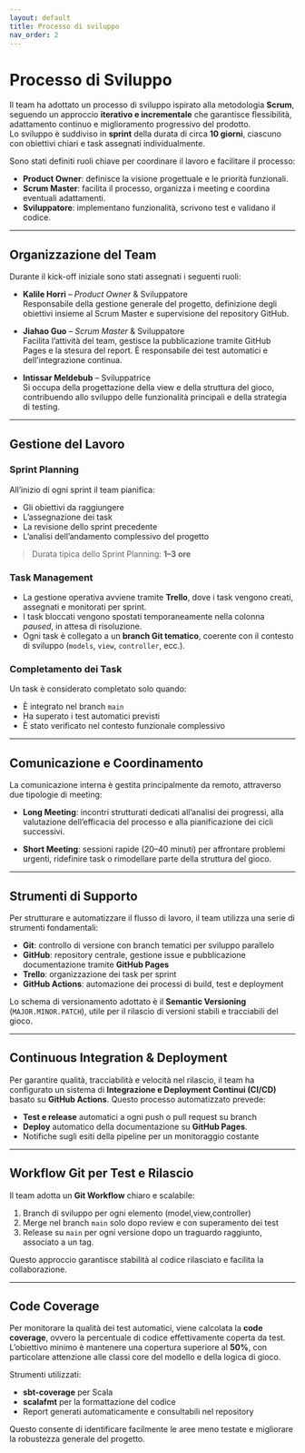 ```yaml
---
layout: default
title: Processo di sviluppo
nav_order: 2
---
```


# **Processo di Sviluppo**

Il team ha adottato un processo di sviluppo ispirato alla metodologia **Scrum**, seguendo un approccio **iterativo e incrementale** che garantisce flessibilità, adattamento continuo e miglioramento progressivo del prodotto.  
Lo sviluppo è suddiviso in **sprint** della durata di circa **10 giorni**, ciascuno con obiettivi chiari e task assegnati individualmente.

Sono stati definiti ruoli chiave per coordinare il lavoro e facilitare il processo:

- **Product Owner**: definisce la visione progettuale e le priorità funzionali.
- **Scrum Master**: facilita il processo, organizza i meeting e coordina eventuali adattamenti.
- **Sviluppatore**: implementano funzionalità, scrivono test e validano il codice.

---

## **Organizzazione del Team**

Durante il kick-off iniziale sono stati assegnati i seguenti ruoli:

- **Kalile Horri** – _Product Owner_ & Sviluppatore  
  Responsabile della gestione generale del progetto, definizione degli obiettivi insieme al Scrum Master e supervisione del repository GitHub.

- **Jiahao Guo** – _Scrum Master_ & Sviluppatore  
  Facilita l’attività del team, gestisce la pubblicazione tramite GitHub Pages e la stesura del report. È responsabile dei test automatici e dell'integrazione continua.

- **Intissar Meldebub** – Sviluppatrice  
  Si occupa della progettazione della view e della struttura del gioco, contribuendo allo sviluppo delle funzionalità principali e della strategia di testing.

---

## **Gestione del Lavoro**

### Sprint Planning

All’inizio di ogni sprint il team pianifica:

- Gli obiettivi da raggiungere
- L’assegnazione dei task
- La revisione dello sprint precedente
- L’analisi dell’andamento complessivo del progetto

> Durata tipica dello Sprint Planning: **1–3 ore**

### Task Management

- La gestione operativa avviene tramite **Trello**, dove i task vengono creati, assegnati e monitorati per sprint.
- I task bloccati vengono spostati temporaneamente nella colonna _paused_, in attesa di risoluzione.
- Ogni task è collegato a un **branch Git tematico**, coerente con il contesto di sviluppo (`models`, `view`, `controller`, ecc.).

### Completamento dei Task

Un task è considerato completato solo quando:

- È integrato nel branch `main`
- Ha superato i test automatici previsti
- È stato verificato nel contesto funzionale complessivo

---

## **Comunicazione e Coordinamento**

La comunicazione interna è gestita principalmente da remoto, attraverso due tipologie di meeting:

- **Long Meeting**: incontri strutturati dedicati all’analisi dei progressi, alla valutazione dell’efficacia del processo e alla pianificazione dei cicli successivi.

- **Short Meeting**: sessioni rapide (20–40 minuti) per affrontare problemi urgenti, ridefinire task o rimodellare parte della struttura del gioco.

---

## **Strumenti di Supporto**

Per strutturare e automatizzare il flusso di lavoro, il team utilizza una serie di strumenti fondamentali:

- **Git**: controllo di versione con branch tematici per sviluppo parallelo
- **GitHub**: repository centrale, gestione issue e pubblicazione documentazione tramite **GitHub Pages**
- **Trello**: organizzazione dei task per sprint
- **GitHub Actions**: automazione dei processi di build, test e deployment

Lo schema di versionamento adottato è il **Semantic Versioning** (`MAJOR.MINOR.PATCH`), utile per il rilascio di versioni stabili e tracciabili del gioco.

---

## **Continuous Integration & Deployment**

Per garantire qualità, tracciabilità e velocità nel rilascio, il team ha configurato un sistema di **Integrazione e Deployment Continui (CI/CD)** basato su **GitHub Actions**. Questo processo automatizzato prevede:

- **Test e release** automatici a ogni push o pull request su branch
- **Deploy** automatico della documentazione su **GitHub Pages**.
- Notifiche sugli esiti della pipeline per un monitoraggio costante

---

## **Workflow Git per Test e Rilascio**

Il team adotta un **Git Workflow** chiaro e scalabile:

1. Branch di sviluppo per ogni elemento (model,view,controller)
2. Merge nel branch `main` solo dopo review e con superamento dei test
3. Release su `main` per ogni versione dopo un traguardo raggiunto, associato a un tag.

Questo approccio garantisce stabilità al codice rilasciato e facilita la collaborazione.

---

## **Code Coverage**

Per monitorare la qualità dei test automatici, viene calcolata la **code coverage**, ovvero la percentuale di codice effettivamente coperta da test.  
L’obiettivo minimo è mantenere una copertura superiore al **50%**, con particolare attenzione alle classi core del modello e della logica di gioco.

Strumenti utilizzati:

- **sbt-coverage** per Scala
- **scalafmt** per la formattazione del codice
- Report generati automaticamente e consultabili nel repository

Questo consente di identificare facilmente le aree meno testate e migliorare la robustezza generale del progetto.

